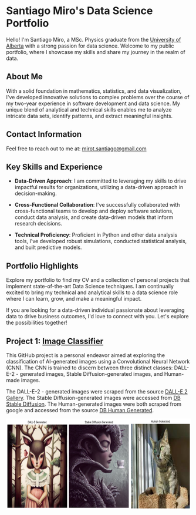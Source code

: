 # Santiago Miro's Data Science Portfolio

Hello! I'm Santiago Miro, a MSc. Physics graduate from the [University of Alberta](https://en.wikipedia.org/wiki/University_of_Alberta) with a strong passion for data science. Welcome to my public portfolio, where I showcase my skills and share my journey in the realm of data.

## About Me
With a solid foundation in mathematics, statistics, and data visualization, I've developed innovative solutions to complex problems over the course of my two-year experience in software development and data science. My unique blend of analytical and technical skills enables me to analyze intricate data sets, identify patterns, and extract meaningful insights.

## Contact Information

Feel free to reach out to me at: mirot.santiago@gmail.com

## Key Skills and Experience

* **Data-Driven Approach**: I am committed to leveraging my skills to drive impactful results for organizations, utilizing a data-driven approach in decision-making.

* **Cross-Functional Collaboration**: I've successfully collaborated with cross-functional teams to develop and deploy software solutions, conduct data analysis, and create data-driven models that inform research decisions.

* **Technical Proficiency**: Proficient in Python and other data analysis tools, I've developed robust simulations, conducted statistical analysis, and built predictive models.

## Portfolio Highlights

Explore my portfolio to find my CV and a collection of personal projects that implement state-of-the-art Data Science techniques. I am continually excited to bring my technical and analytical skills to a data science role where I can learn, grow, and make a meaningful impact.

If you are looking for a data-driven individual passionate about leveraging data to drive business outcomes, I'd love to connect with you. Let's explore the possibilities together!

## Project 1: [Image Classifier](https://github.com/SantMiro/Image_Classifier)

This GitHub project is a personal endeavor aimed at exploring the classification of AI-generated images using a Convolutional Neural Network (CNN). The CNN is trained to discern between three distinct classes:  DALL-E-2 - generated images, Stable Diffusion-generated images, and Human-made images. 

The DALL-E-2 - generated images were scraped from the source [DALL-E 2 Gallery](https://dalle2.gallery).
The Stable Diffusion-generated images were accessed from [DB Stable Diffusion](https://huggingface.co/datasets/poloclub/diffusiondb).
The Human-generated images were both scraped from google and accessed from the source [DB Human Generated](https://huggingface.co/datasets/poloclub/diffusiondb).

<p align="center">
<img src="./Images/combined_figure.png" width="550" height="250" />
</p>

